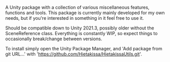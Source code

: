 A Unity package with a collection of various miscellaneous features, functions and tools. 
This package is currently mainly developed for my own needs, but if you're interested in something in it feel free to use it.

Should be compatible down to Unity 2021.3, possibly older without the SceneReference class. 
Everything is constantly WIP, so expect things to occasionally break/change between versions.

To install simply open the Unity Package Manager, and 'Add package from git URL...' with 'https://github.com/Hietakissa/HietakissaUtils.git'.
